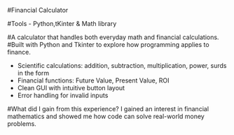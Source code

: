 #Financial Calculator

#Tools - Python,tKinter & Math library

#A calculator that handles both everyday math and financial calculations.
#Built with Python and Tkinter to explore how programming applies to finance.

- Scientific calculations: addition, subtraction, multiplication, power, surds in the form
- Financial functions: Future Value, Present Value, ROI
- Clean GUI with intuitive button layout
- Error handling for invalid inputs


#What did I gain from this experience?
I gained an interest in financial mathematics and showed me how code can solve real-world money problems.
